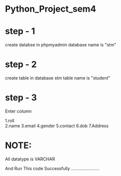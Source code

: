 # Python_Project_sem4

# step - 1
create databse in phpmyadmin 
database name is "stm"

# step - 2
create table in database stm
table name is "student"

# step - 3

Enter column 

1.roll  
2.name
3.email
4.gender
5.contact
6.dob
7.Address

# NOTE:
All datatype is VARCHAR

And Run This code Successfully .......................
